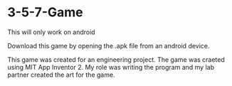 # 3-5-7-Game

This will only work on android

Download this game by opening the .apk file from an android device.

This game was created for an engineering project. The game was craeted using MIT App Inventor 2. My role was writing the program and my lab partner created the art for the game.
